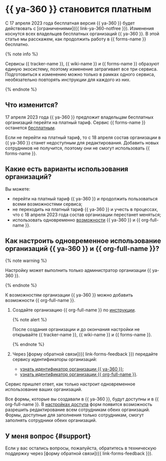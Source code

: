 # {{ ya-360 }} становится платным

С 17 апреля 2023 года бесплатная версия {{ ya-360 }} будет действовать с [ограничениями]({{ link-ya-360-notfree }}). Изменения коснутся всех владельцев бесплатных организаций {{ ya-360 }}. В этой статье мы расскажем, как продолжить работу в {{ forms-name }} бесплатно. 

{% note info %}

Сервисы {{ tracker-name }}, {{ wiki-name }} и {{ forms-name }} образуют единую экосистему, поэтому изменение затрагивает все три сервиса. Подготовиться к изменению можно только в рамках одного сервиса, необязательно повторять инструкции для каждого из них.

{% endnote %}

## Что изменится?

17 апреля 2023 года {{ ya-360 }} предложит владельцам бесплатных организаций перейти на платный тариф. Сервис {{ forms-name }} останется [бесплатным](./pricing.md).

Если не перейти на платный тариф, то с 18 апреля состав организации в {{ ya-360 }} станет недоступным для редактирования. Добавить новых сотрудников не получится, поэтому они не смогут использовать {{ forms-name }}.

## Какие есть варианты использования организаций?

Вы можете:

* перейти на платный тариф {{ ya-360 }} и продолжить пользоваться всеми возможностями сервиса;
* не переходить на платный тариф {{ ya-360 }} и учесть в процессах, что с 18 апреля 2023 года состав организации перестанет меняться;
* использовать одновременно [возможности](../tracker/cloud-vs-360.md#features) {{ ya-360 }} и {{ org-full-name }}.

## Как настроить одновременное использование организаций {{ ya-360 }} и {{ org-full-name }}?

{% note warning %}

Настройку может выполнить только администратор организации {{ ya-360 }}.

{% endnote %}

К возможностям организации {{ ya-360 }} можно добавить возможности {{ org-full-name }}.

1. Создайте организацию {{ org-full-name }} по [инструкции](../organization/quickstart.md#create).

   {% note alert %}

   После создания организации и до окончания настройки не открывайте {{ tracker-name }}, {{ wiki-name }} и {{ forms-name }}.

   {% endnote %}

1. Через [форму обратной связи]({{ link-forms-feedback }}) передайте сервису идентификаторы организаций:
   * [узнать идентификатор организации {{ ya-360 }}](https://admin.yandex.ru/company-profile);
   * [узнать идентификатор организации {{ org-full-name }}](https://org.cloud.yandex.ru/settings).

Сервис пришлет ответ, как только настроит одновременное использование ваших организаций.

Все формы, которые вы создавали в {{ ya-360 }}, будут доступны и в {{ org-full-name }}. В [настройках доступа](./access.md) форм появится возможность разрешить редактирование всем сотрудникам обеих организаций. Формы, доступные для заполнения только сотрудникам, смогут заполнять сотрудники обеих организаций.

## У меня вопрос {#support}

Если у вас остались вопросы, пожалуйста, обратитесь в техническую поддержку через [форму обратной связи]({{ link-forms-feedback }}).